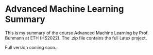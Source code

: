 #  Advanced Machine Learning Summary
This is my summary of the course Advanced Machine Learning by Prof. Buhmann at ETH (HS2022). The .zip file contains the full Latex project. 


Full version coming soon...
